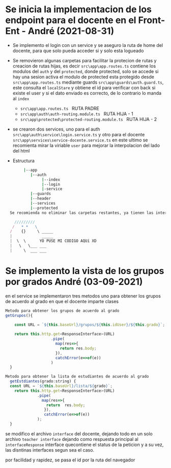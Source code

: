 


# Se inicia la implementacion de los endpoint para el docente en el Front-Ent - André (2021-08-31)

- Se implemento el  login con un service y se aseguro la ruta de home del docente, para que solo pueda acceder si y solo esta logueado
- Se removieron algunas carpetas para facilitar la protecion de rutas y creacion de rutas hijas, es decir `src\app\app.routes.ts`  contiene los modulos del `auth` y  del  `protected`, donde protected, solo se accede si hay una sesion activa el modulo de protected esta protegido desde `src\app\app.routes.ts` mediante guards `src\app\guards\auth.guard.ts`, este consulta el `localStare` y obtiene el id para verificar con back si existe el user y si el dato enviado es correcto, de lo contrario lo manda al `index`
    - `src\app\app.routes.ts `  RUTA PADRE
    - `src\app\auth\auth-routing.module.ts `  RUTA HIJA - 1
    - `src\app\protected\protected-routing.module.ts `  RUTA HIJA - 2

- se crearon dos services, uno para el auth `src\app\auth\service\login.service.ts`  y otro para el docente `src\app\services\service-docente.service.ts` en este ultimo se recomienta mirar la viriable `user` para mejorar la interpolacion del lado del html

- Estructura
```bash
        |--app
           |--auth
                |--index
                |--login
                |-service
           |--guards
           |--header
           |--services
           |--protected
  Se recomienda no eliminar las carpetas restantes, ya tienen las interfaces hechas, solo es pasarlas XD
```
````js
    /////////
   /   * *   \ 
  /    {}     \ _____
  |             _____
  |  \  \      YO PUSE MI CODIGO AQUí XD
  |   \   \___ ___
  |     \  ___ ___

````

# Se implemento la vista de los grupos por grados  André (03-09-2021)

en el service se implementaron tres metodos uno para obtener los grupos de acuerdo al grado en que el docente imparte clases 


```js
Metodo para obtener los grupos de acuerdo al grado
getGrupos(){
    
    const URL = `${this.baseUrl}/grupos/${this.idUser}/${this.grado}`;

    return this.http.get<ResponseInterface>(URL)
                    .pipe(
                      map(res=>{
                        return res.body;
                      }),
                      catchError(e=>of(e))
                    )
  }
  ```
```js
Metodo para obtener la lista de estudiantes de acuerdo al grado
  getEstdiantes(grado:string) {
  const URL = `${this.baseUrl}/lista/${grado}`;
    return this.http.get<ResponseInterface>(URL)
              .pipe(
                map(res=>{
                  return  res.body;
                 }),
                 catchError(e=>of(e))
              );
  }
  ```
 se modifico el archivo `interface` del docente, dejando todo en un solo archivo `teacher interface` dejando como respuesta principal al `interfaceResponse` interface quecontiene el status de la peticion y a su vez, las disntinas interfaces segun sea el caso.

 por facilidad y rapidez, se pasa el id por la ruta del navegador 